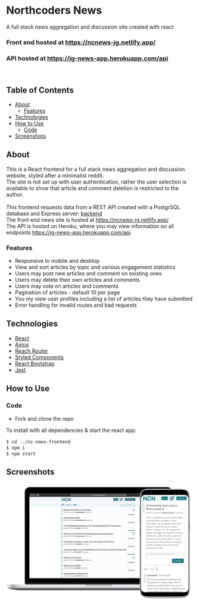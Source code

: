 # Northcoders News

A full stack news aggregation and discussion site created with react</br>

### Front end hosted at https://ncnews-jg.netlify.app/

### API hosted at https://jg-news-app.herokuapp.com/api

</br>

## Table of Contents

- [About](#about)
  - [Features](#features)
- [Technologies](#technologies)
- [How to Use](#how-to-use)
  - [Code](#code)
- [Screenshots](#screenshots)

## About

This is a React frontend for a full stack news aggregation and discussion website, styled after a minimalist reddit.</br>
The site is not set up with user authentication, rather the user selection is available to show that article and comment deletion is restricted to the author.</br>
</br>
This frontend requests data from a REST API created with a PostgrSQL database and Express server: [backend](https://github.com/1jgrant/nc-news-backend)
</br>
The front end news site is hosted at https://ncnews-jg.netlify.app/ </br>
The API is hosted on Heroku, where you may view information on all endpoints https://jg-news-app.herokuapp.com/api </br>

### Features

- Responsive to mobile and desktop
- View and sort articles by topic and various engagement statistics
- Users may post new articles and comment on existing ones
- Users may delete their own articles and comments
- Users may vote on articles and comments
- Pagination of articles - default 10 per page
- You my view user profiles including a list of articles they have submitted
- Error handling for invalid routes and bad requests
  </br>

## Technologies

- [React](https://reactjs.org/)
- [Axios](https://www.npmjs.com/package/axios)
- [Reach Router](https://reach.tech/router/)
- [Styled Components](https://styled-components.com/)
- [React Bootstrap](https://react-bootstrap.github.io/)
- [Jest](https://jestjs.io/)

## How to Use

### Code

- Fork and clone the repo

To install with all dependencies & start the react app:

```
$ cd ../nc-news-frontend
$ npm i
$ npm start
```

## Screenshots

<img src="public/newsMock.png" >
